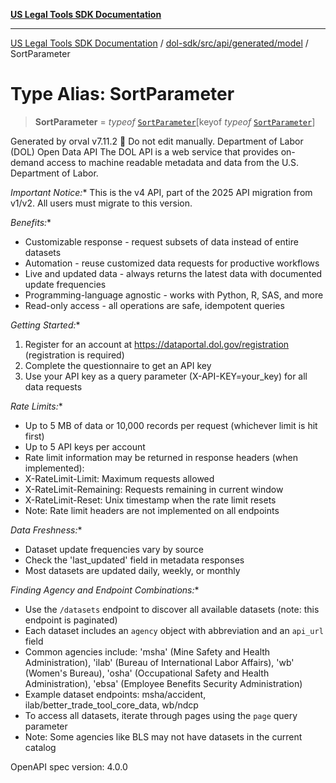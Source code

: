 [**US Legal Tools SDK Documentation**](../../../../../../README.md)

***

[US Legal Tools SDK Documentation](../../../../../../README.md) / [dol-sdk/src/api/generated/model](../README.md) / SortParameter

# Type Alias: SortParameter

> **SortParameter** = *typeof* [`SortParameter`](../variables/SortParameter.md)\[keyof *typeof* [`SortParameter`](../variables/SortParameter.md)\]

Generated by orval v7.11.2 🍺
Do not edit manually.
Department of Labor (DOL) Open Data API
The DOL API is a web service that provides on-demand access to machine readable metadata and data from the U.S. Department of Labor.

*Important Notice:** This is the v4 API, part of the 2025 API migration from v1/v2. All users must migrate to this version.

*Benefits:**
- Customizable response - request subsets of data instead of entire datasets
- Automation - reuse customized data requests for productive workflows  
- Live and updated data - always returns the latest data with documented update frequencies
- Programming-language agnostic - works with Python, R, SAS, and more
- Read-only access - all operations are safe, idempotent queries

*Getting Started:**
1. Register for an account at https://dataportal.dol.gov/registration (registration is required)
2. Complete the questionnaire to get an API key
3. Use your API key as a query parameter (X-API-KEY=your_key) for all data requests

*Rate Limits:**
- Up to 5 MB of data or 10,000 records per request (whichever limit is hit first)
- Up to 5 API keys per account
- Rate limit information may be returned in response headers (when implemented):
 - X-RateLimit-Limit: Maximum requests allowed
 - X-RateLimit-Remaining: Requests remaining in current window
 - X-RateLimit-Reset: Unix timestamp when the rate limit resets
 - Note: Rate limit headers are not implemented on all endpoints

*Data Freshness:**
- Dataset update frequencies vary by source
- Check the 'last_updated' field in metadata responses
- Most datasets are updated daily, weekly, or monthly

*Finding Agency and Endpoint Combinations:**
- Use the `/datasets` endpoint to discover all available datasets (note: this endpoint is paginated)
- Each dataset includes an `agency` object with abbreviation and an `api_url` field
- Common agencies include: 'msha' (Mine Safety and Health Administration), 'ilab' (Bureau of International Labor Affairs),
 'wb' (Women's Bureau), 'osha' (Occupational Safety and Health Administration), 'ebsa' (Employee Benefits Security Administration)
- Example dataset endpoints: msha/accident, ilab/better_trade_tool_core_data, wb/ndcp
- To access all datasets, iterate through pages using the `page` query parameter
- Note: Some agencies like BLS may not have datasets in the current catalog

OpenAPI spec version: 4.0.0
